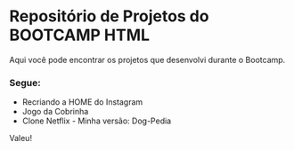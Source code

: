 # Repositório de Projetos do BOOTCAMP HTML

Aqui você pode encontrar os projetos que desenvolvi durante o Bootcamp.

### Segue:

- Recriando a HOME do Instagram
- Jogo da Cobrinha
- Clone Netflix - Minha versão: Dog-Pedia



Valeu!
